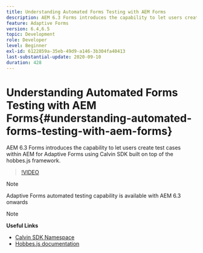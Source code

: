 ```yaml
---
title: Understanding Automated Forms Testing with AEM Forms
description: AEM 6.3 Forms introduces the capability to let users create test cases within AEM for Adaptive Forms using Calvin SDK built on top of the hobbes.js framework
feature: Adaptive Forms
version: 6.4,6.5
topic: Development
role: Developer
level: Beginner
exl-id: 6122859a-35eb-49d9-a146-3b304fa40413
last-substantial-update: 2020-09-10
duration: 428
---
```

# Understanding Automated Forms Testing with AEM Forms{#understanding-automated-forms-testing-with-aem-forms}

AEM 6.3 Forms introduces the capability to let users create test cases within AEM for Adaptive Forms using Calvin SDK built on top of the hobbes.js framework.

>[!VIDEO](https://video.tv.adobe.com/v/19700?quality=12&learn=on)

>[!NOTE]
>
>Adaptive Forms automated testing capability is available with AEM 6.3 onwards

>[!NOTE]
>
>**Useful Links**
>
>* [Calvin SDK Namespace](https://helpx.adobe.com/aem-forms/6-3/calvin-sdk-javascript-api/calvin.html)
>* [Hobbes.js documentation](https://experienceleague.adobe.com/docs/experience-manager-release-information/aem-release-updates/previous-updates/aem-previous-versions.html)
